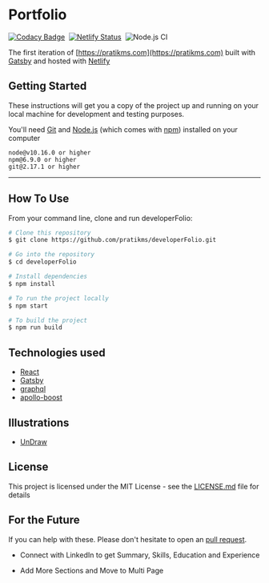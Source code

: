 # Portfolio
[![Codacy Badge](https://api.codacy.com/project/badge/Grade/f59250fe74b0400990c4f219b3271156)](https://www.codacy.com/manual/pratikms/developerFolio?utm_source=github.com&amp;utm_medium=referral&amp;utm_content=pratikms/developerFolio&amp;utm_campaign=Badge_Grade)&nbsp;
[![Netlify Status](https://api.netlify.com/api/v1/badges/fd85c878-b40c-4359-bf7d-d28a003c3913/deploy-status)](https://app.netlify.com/sites/pratikms/deploys)&nbsp;
![Node.js CI](https://github.com/pratikms/developerFolio/workflows/Node.js%20CI/badge.svg)

The first iteration of [https://pratikms.com](https://pratikms.com) built with [Gatsby](https://www.gatsbyjs.org/) and hosted with [Netlify](https://www.netlify.com/)

## Getting Started 

These instructions will get you a copy of the project up and running on your local machine for development and testing purposes.

You'll need [Git](https://git-scm.com) and [Node.js](https://nodejs.org/en/download/) (which comes with [npm](http://npmjs.com)) installed on your computer

```
node@v10.16.0 or higher
npm@6.9.0 or higher
git@2.17.1 or higher
```

---

## How To Use

From your command line, clone and run developerFolio:

```bash
# Clone this repository
$ git clone https://github.com/pratikms/developerFolio.git

# Go into the repository
$ cd developerFolio

# Install dependencies
$ npm install

# To run the project locally
$ npm start

# To build the project
$ npm run build
```

## Technologies used

- [React](https://reactjs.org/)
- [Gatsby](https://www.gatsbyjs.org/)
- [graphql](https://graphql.org/) 
- [apollo-boost](https://www.apollographql.com/docs/react/get-started/) 

## Illustrations
- [UnDraw](https://undraw.co/illustrations)

## License

This project is licensed under the MIT License - see the [LICENSE.md](./LICENSE) file for details


## For the Future 
If you can help with these. Please don't hesitate to open an [pull request](https://github.com/pratikms/developerFolio/pulls).

- Connect with LinkedIn to get Summary, Skills, Education and Experience

- Add More Sections and Move to Multi Page
